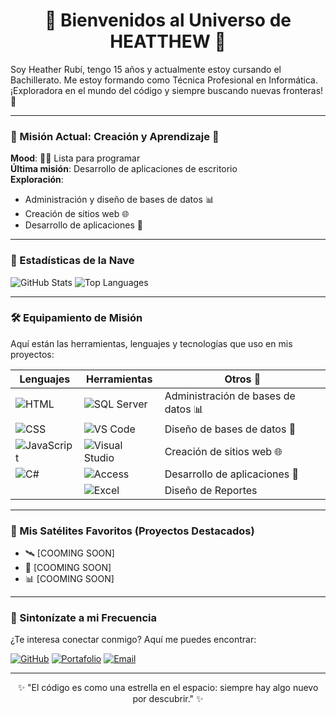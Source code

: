 <h1 align="center">🌌 Bienvenidos al Universo de HEATTHEW 🌌</h1>
Soy Heather Rubí, tengo 15 años y actualmente estoy cursando el Bachillerato. Me estoy formando como Técnica Profesional en Informática. 
¡Exploradora en el mundo del código y siempre buscando nuevas fronteras! 🚀

---

### 🚀 Misión Actual: Creación y Aprendizaje 🚀
**Mood**: 👩‍💻 Lista para programar  
**Última misión**: Desarrollo de aplicaciones de escritorio  
**Exploración**:
- Administración y diseño de bases de datos 📊
- Creación de sitios web 🌐
- Desarrollo de aplicaciones 📱

---

### 🌠 Estadísticas de la Nave
![GitHub Stats](https://github-readme-stats.vercel.app/api?username=HeatherCobas&show_icons=true&theme=midnight-purple)
![Top Languages](https://github-readme-stats.vercel.app/api/top-langs/?username=HeatherCobas&layout=compact&theme=midnight-purple)

---

### 🛠️ Equipamiento de Misión
Aquí están las herramientas, lenguajes y tecnologías que uso en mis proyectos:

| Lenguajes            | Herramientas                            | Otros 🚀                           |
|----------------------|-----------------------------------------|------------------------------------|
| ![HTML](https://img.shields.io/badge/HTML-E34F26?style=for-the-badge&logo=html5&logoColor=white) | ![SQL Server](https://img.shields.io/badge/SQL%20Server-CC2927?style=for-the-badge&logo=microsoft-sql-server&logoColor=white) | Administración de bases de datos 📊 |
| ![CSS](https://img.shields.io/badge/CSS-1572B6?style=for-the-badge&logo=css3&logoColor=white) | ![VS Code](https://img.shields.io/badge/VS%20Code-007ACC?style=for-the-badge&logo=visual-studio-code&logoColor=white) | Diseño de bases de datos 🔧         |
| ![JavaScript](https://img.shields.io/badge/JavaScript-F7DF1E?style=for-the-badge&logo=javascript&logoColor=black) | ![Visual Studio](https://img.shields.io/badge/Visual%20Studio-5C2D91?style=for-the-badge&logo=visual-studio&logoColor=white) | Creación de sitios web 🌐           |
| ![C#](https://img.shields.io/badge/C%23-239120?style=for-the-badge&logo=c-sharp&logoColor=white) | ![Access](https://img.shields.io/badge/Microsoft%20Access-A4373A?style=for-the-badge&logo=microsoft-access&logoColor=white) | Desarrollo de aplicaciones 📱      |
|                      | ![Excel](https://img.shields.io/badge/Microsoft%20Excel-217346?style=for-the-badge&logo=microsoft-excel&logoColor=white) | Diseño de Reportes                                  |

---

### 🌌 Mis Satélites Favoritos (Proyectos Destacados)
- 🛰️ [COOMING SOON]
- 🌌 [COOMING SOON]
- 📊 [COOMING SOON]

---

### 🔭 Sintonízate a mi Frecuencia
¿Te interesa conectar conmigo? Aquí me puedes encontrar:

[![GitHub](https://img.shields.io/badge/GitHub-%2312100E.svg?style=for-the-badge&logo=github&logoColor=white)](https://github.com/tu_usuario)
[![Portafolio](https://img.shields.io/badge/Portafolio-%23000000.svg?style=for-the-badge&logo=google-chrome&logoColor=white)](https://sites.google.com/view/portafolio-hr/desarrollo-de-aplicaci%C3%B3nes/ra2)
[![Email](https://img.shields.io/badge/Email-%23D14836.svg?style=for-the-badge&logo=gmail&logoColor=white)](mailto:cobaruby40@gmail.com)

---

<p align="center">✨ "El código es como una estrella en el espacio: siempre hay algo nuevo por descubrir." ✨</p>


<!---
HeatherCobas/HeatherCobas is a ✨ special ✨ repository because its `README.md` (this file) appears on your GitHub profile.
You can click the Preview link to take a look at your changes.
--->
